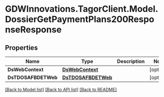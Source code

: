 # GDWInnovations.TagorClient.Model.DossierGetPaymentPlans200ResponseResponse

## Properties

Name | Type | Description | Notes
------------ | ------------- | ------------- | -------------
**DsWebContext** | [**DsWebContext**](DsWebContext.md) |  | [optional] 
**DsTDOSAFBDETWeb** | [**DsTDOSAFBDETWeb**](DsTDOSAFBDETWeb.md) |  | [optional] 

[[Back to Model list]](../README.md#documentation-for-models) [[Back to API list]](../README.md#documentation-for-api-endpoints) [[Back to README]](../README.md)

